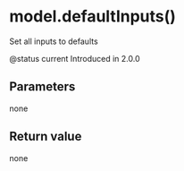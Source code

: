 # model.defaultInputs()



Set all inputs to defaults

@status current Introduced in 2.0.0


## Parameters

none

## Return value

none

